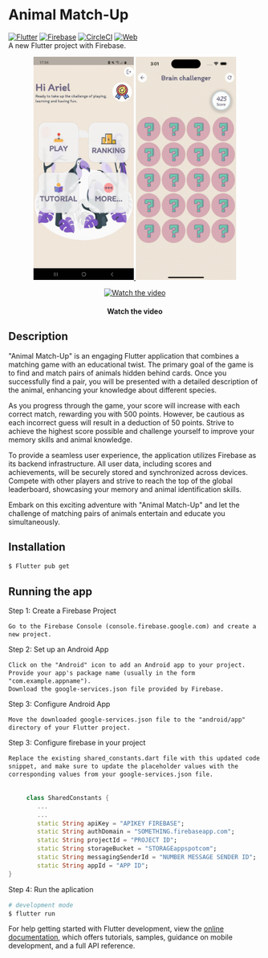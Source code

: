 # Animal Match-Up

<a href="https://docs.flutter.dev/get-started/install/windows" target="_blank"><img src="https://img.shields.io/badge/Flutter-3.7.9-blue" alt="Flutter" /></a>
<a href="https://firebase.google.com/" target="_blank"><img src="https://img.shields.io/badge/Firebase%20Core-2.4.1-yellow" alt="Firebase" /></a>
<a href="https://docs.flutter.dev/get-started/install/windows" target="_blank"><img src="https://img.shields.io/circleci/build/github/nestjs/nest/master" alt="CircleCI" /></a>
<a href="https://memorygame-2686f.web.app/#swiper" target="_blank"><img src="https://img.shields.io/badge/Check%20Web-v1.0.1-green" alt="Web" /></a> <br>
A new Flutter project with Firebase.

<p align="center">
  <a href="https://memorygame-2686f.web.app/#swiper" target="blank"><img src="https://raw.githubusercontent.com/Cocherane/Imagenpractica3/main/photo_2023-05-06_17-38-28.jpg" width="200" alt="Flutter" />
 
  </a>
  
   <img src="https://raw.githubusercontent.com/Cocherane/Imagenpractica3/main/undefined%20-%20Imgur.gif" width="200" height="445" alt="Flutter" />
  
</p>


<div align="center">
  <a href="https://www.youtube.com/watch?v=m4TaU1oLjHc"><img src="https://img.youtube.com/vi/m4TaU1oLjHc/0.jpg" alt="Watch the video"></a>
  <h4>Watch the video</h4>
</div>






## Description

"Animal Match-Up" is an engaging Flutter application that combines a matching game with an educational twist. The primary goal of the game is to find and match pairs of animals hidden behind cards. Once you successfully find a pair, you will be presented with a detailed description of the animal, enhancing your knowledge about different species.

As you progress through the game, your score will increase with each correct match, rewarding you with 500 points. However, be cautious as each incorrect guess will result in a deduction of 50 points. Strive to achieve the highest score possible and challenge yourself to improve your memory skills and animal knowledge.

To provide a seamless user experience, the application utilizes Firebase as its backend infrastructure. All user data, including scores and achievements, will be securely stored and synchronized across devices. Compete with other players and strive to reach the top of the global leaderboard, showcasing your memory and animal identification skills.

Embark on this exciting adventure with "Animal Match-Up" and let the challenge of matching pairs of animals entertain and educate you simultaneously.

## Installation

```bash
$ Flutter pub get
```

## Running the app
Step 1: Create a Firebase Project

    Go to the Firebase Console (console.firebase.google.com) and create a new project.

Step 2: Set up an Android App

    Click on the "Android" icon to add an Android app to your project.
    Provide your app's package name (usually in the form "com.example.appname").
    Download the google-services.json file provided by Firebase.

Step 3: Configure Android App

    Move the downloaded google-services.json file to the "android/app" directory of your Flutter project.

Step 3: Configure firebase in your project

    Replace the existing shared_constants.dart file with this updated code snippet, and make sure to update the placeholder values with the corresponding values from your google-services.json file.


```dart

     class SharedConstants {
        ...
        ...
        static String apiKey = "APIKEY FIREBASE";
        static String authDomain = "SOMETHING.firebaseapp.com";
        static String projectId = "PROJECT ID";
        static String storageBucket = "STORAGEappspotcom";
        static String messagingSenderId = "NUMBER MESSAGE SENDER ID";
        static String appId = "APP ID";
}
```

Step 4: Run the aplication

```bash
# development mode
$ flutter run 
```




For help getting started with Flutter development, view the
[online documentation](https://docs.flutter.dev/), which offers tutorials,
samples, guidance on mobile development, and a full API reference.
